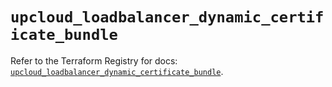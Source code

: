 # `upcloud_loadbalancer_dynamic_certificate_bundle`

Refer to the Terraform Registry for docs: [`upcloud_loadbalancer_dynamic_certificate_bundle`](https://registry.terraform.io/providers/upcloudltd/upcloud/5.13.1/docs/resources/loadbalancer_dynamic_certificate_bundle).
